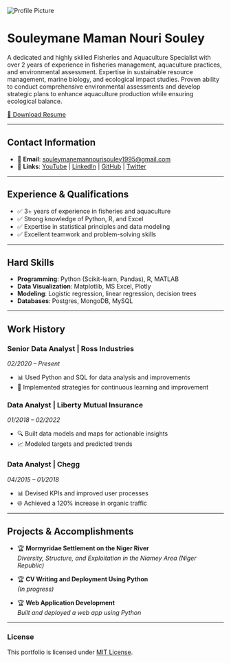 ![Profile Picture](assets/profile-pic.jpg)

# Souleymane Maman Nouri Souley

A dedicated and highly skilled Fisheries and Aquaculture Specialist with over 2 years of experience in fisheries management, aquaculture practices, and environmental assessment. Expertise in sustainable resource management, marine biology, and ecological impact studies. Proven ability to conduct comprehensive environmental assessments and develop strategic plans to enhance aquaculture production while ensuring ecological balance.

[📄 Download Resume](resume.pdf)

---

## Contact Information
- 📧 **Email**: souleymanemannourisouley1995@gmail.com  
- 🔗 **Links**: [YouTube](#) | [LinkedIn](#) | [GitHub](#) | [Twitter](#)

---

## Experience & Qualifications
- ✅ 3+ years of experience in fisheries and aquaculture
- ✅ Strong knowledge of Python, R, and Excel
- ✅ Expertise in statistical principles and data modeling
- ✅ Excellent teamwork and problem-solving skills

---

## Hard Skills
- **Programming**: Python (Scikit-learn, Pandas), R, MATLAB  
- **Data Visualization**: Matplotlib, MS Excel, Plotly  
- **Modeling**: Logistic regression, linear regression, decision trees  
- **Databases**: Postgres, MongoDB, MySQL  

---

## Work History
### **Senior Data Analyst | Ross Industries**
*02/2020 – Present*  
- 📊 Used Python and SQL for data analysis and improvements  
- 🚀 Implemented strategies for continuous learning and improvement  

### **Data Analyst | Liberty Mutual Insurance**
*01/2018 – 02/2022*  
- 🔍 Built data models and maps for actionable insights  
- 📈 Modeled targets and predicted trends  

### **Data Analyst | Chegg**
*04/2015 – 01/2018*  
- 📊 Devised KPIs and improved user processes  
- 🌐 Achieved a 120% increase in organic traffic  

---

## Projects & Accomplishments
- 🏆 **Mormyridae Settlement on the Niger River**  
  *Diversity, Structure, and Exploitation in the Niamey Area (Niger Republic)*  

- 🏆 **CV Writing and Deployment Using Python**  
  *(In progress)*  

- 🏆 **Web Application Development**  
  *Built and deployed a web app using Python*  

---

### License
This portfolio is licensed under [MIT License](LICENSE).

